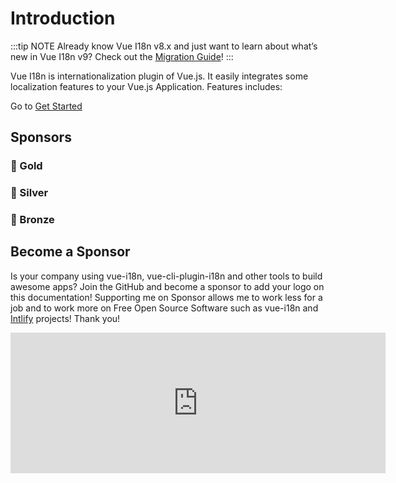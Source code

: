 # Introduction

:::tip NOTE
Already know Vue I18n v8.x and just want to learn about what’s new in Vue I18n v9? Check out the [Migration Guide](../guide/migration/breaking)!
:::

Vue I18n is internationalization plugin of Vue.js. It easily integrates some localization features to your Vue.js Application. Features includes:

Go to [Get Started](./guide/)

## Sponsors

### 🥇 Gold

<p style="text-align: center;">
  <GoldSponsors />
</p>

### 🥈 Silver

<p style="text-align: center;">
  <SilverSponsors />
</p>

### 🥉 Bronze

<p style="text-align: center;">
  <BronzeSponsors />
</p>

## Become a Sponsor

Is your company using vue-i18n, vue-cli-plugin-i18n and other tools to build awesome apps? Join the GitHub and become a sponsor to add your logo on this documentation! Supporting me on Sponsor allows me to work less for a job and to work more on Free Open Source Software such as vue-i18n and [Intlify](https://github.com/intlify) projects! Thank you!

<p style="text-align: center;">
  <iframe src="https://github.com/sponsors/kazupon/card" title="Sponsor kazupon" height="225" width="600" style="border: 0;"></iframe>
</p>
